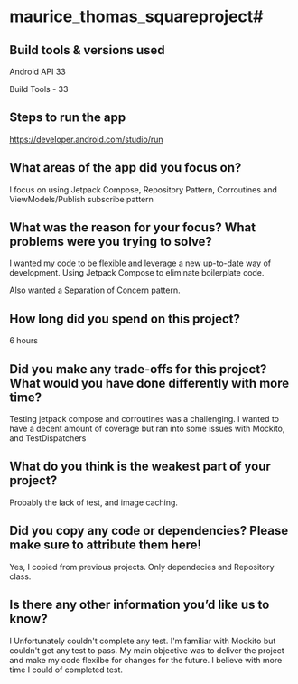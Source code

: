 # maurice_thomas_squareproject# 

## Build tools & versions used

Android API 33

Build Tools - 33

## Steps to run the app

https://developer.android.com/studio/run

## What areas of the app did you focus on?

I focus on using Jetpack Compose, Repository Pattern, Corroutines and ViewModels/Publish subscribe pattern

## What was the reason for your focus? What problems were you trying to solve?

I wanted my code to be flexible and leverage a new up-to-date way of development.  Using Jetpack Compose to eliminate boilerplate code. 

Also wanted a Separation of Concern pattern.

## How long did you spend on this project?

6 hours

## Did you make any trade-offs for this project? What would you have done differently with more time?

Testing jetpack compose and corroutines was a challenging.  I wanted to have a decent amount of coverage but ran into some issues with Mockito, and TestDispatchers

## What do you think is the weakest part of your project?

Probably the lack of test, and image caching.

## Did you copy any code or dependencies? Please make sure to attribute them here!

Yes, I copied from previous projects.  Only dependecies and Repository class.

## Is there any other information you’d like us to know?

I Unfortunately couldn't complete any test.  I'm familiar with Mockito but couldn't get any test to pass.  My main objective was to deliver the project and make my code flexilbe for changes for the future. I believe with more time I could of completed test.
